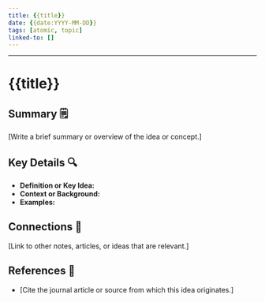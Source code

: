 ```yaml
---
title: {{title}}
date: {{date:YYYY-MM-DD}}
tags: [atomic, topic]
linked-to: []
---
```

---
# {{title}}

## Summary 🗒️
[Write a brief summary or overview of the idea or concept.]

## Key Details 🔍
- **Definition or Key Idea:**
- **Context or Background:**
- **Examples:**

## Connections 🔗
[Link to other notes, articles, or ideas that are relevant.]

## References 📖
- [Cite the journal article or source from which this idea originates.]
